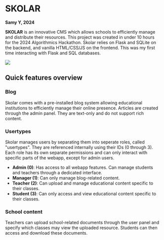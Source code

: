 # SKOLAR
**Samy Y, 2024**

**SKOLAR** is an innovative CMS which allows schools to efficiently manage and distribute their resources. This project was created in under 10 hours for the 2024 Algorithmics Hackathon. Skolar relies on Flask and SQLite on the backend, and vanilla HTML/CSS/JS on the frontend. This was my first time interacting with Flask and SQL databases.

![](https://media4.giphy.com/media/v1.Y2lkPTc5MGI3NjExdGU4ZHc1ajBwZzdud3pmNGIwazFpanpleG50bzZ4Y2t0bnI5dWoxeCZlcD12MV9pbnRlcm5hbF9naWZfYnlfaWQmY3Q9Zw/3KPMtFHoACj4dBaE0H/giphy.gif)

## Quick features overview

### Blog
Skolar comes with a pre-installed blog system allowing educational institutions to efficiently manage their online presence. Articles are created through the admin panel. They are text-only and do not support rich content.

### Usertypes
Skolar manages users by separating them into seperate roles, called "usertypes". They are referenced internally using their IDs (0 through 3). Each role has its own separate permissions and can only interact with specific parts of the webapp, except for admin users.
- **Admin (0)**: Has access to all webapp features. Can manage students and teachers through a dedicated interface.
- **Manager (1)**: Can only manage blog-related content.
- **Teacher (2)**: Can upload and manage educational content specific to their classes.
- **Student (3)**: Can only access and view educational content specific to their classes.

### School content
Teachers can upload school-related documents through the user panel and specify which classes may view the uploaded resource. Students can then access and download these documents. 
